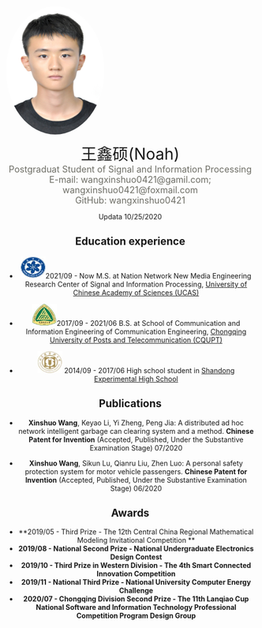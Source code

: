 <img src = "myPhoto.jpg" style="display: flex;width: 200px; height: 260px;
  border-radius: 50%;
  align-items: center;
  justify-content: center;
  overflow: hidden;">


<center><font size='6'>王鑫硕(Noah)</font></>


<div align='center'><font size='4' color=#6f6f67>Postgraduat Student of Signal and Information Processing</font></div>

<div align='center'><font size='4' color=#6f6f67>E-mail: wangxinshuo0421@gamil.com; wangxinshuo0421@foxmail.com</font></div>

<div align='center'><font size='4' color=#6f6f67>GitHub: wangxinshuo0421</font></div>

Updata 10/25/2020



## Education experience

* <img src="UCAS.jpg" height="45" width="50">2021/09 - Now M.S. at Nation Network New Media Engineering Research Center of Signal and Information Processing, [University of Chinese Academy of Sciences (UCAS)][MS School]

* <img src="CQUPT.jpg" height="45" width="50">2017/09 - 2021/06 B.S. at School of Communication and Information Engineering of Communication Engineering, [Chongqing University of Posts and Telecommunication (CQUPT)][BS School]

* <img src="SDEHS.jpg" height = "45" width = "50"> 2014/09 - 2017/06 High school student in [Shandong Experimental High School][High School]

[MS School]: https://www.ucas.ac.cn/
[BS School]: https://www.cqupt.edu.cn/
[High School]: http://sdshiyan.jinan.cn/



## Publications

* **Xinshuo Wang**, Keyao Li, Yi Zheng, Peng Jia:  A distributed ad hoc network intelligent garbage can clearing system and a method. **Chinese Patent for Invention** (Accepted, Published, Under the Substantive Examination Stage) 07/2020

* **Xinshuo Wang**, Sikun Lu, Qianru Liu, Zhen Luo: A personal safety protection system for motor vehicle passengers. **Chinese Patent for Invention** (Accepted, Published, Under the Substantive Examination Stage) 06/2020



## Awards

* **2019/05 - Third Prize - The 12th Central China Regional Mathematical Modeling Invitational Competition **
* **2019/08 - National Second Prize - National Undergraduate Electronics Design Contest**
* **2019/10 - Third Prize in Western Division - The 4th Smart Connected Innovation Competition**
* **2019/11 - National Third Prize - National University Computer Energy Challenge**
* **2020/07 - Chongqing Division Second Prize - The 11th Lanqiao Cup National Software and Information Technology Professional Competition Program Design Group**

